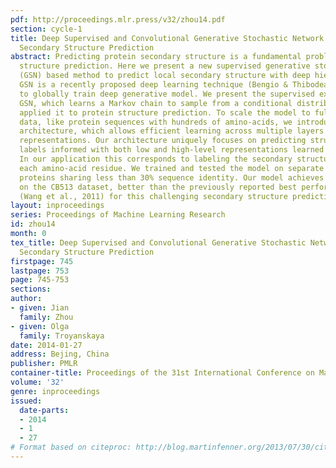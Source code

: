 ```yaml
---
pdf: http://proceedings.mlr.press/v32/zhou14.pdf
section: cycle-1
title: Deep Supervised and Convolutional Generative Stochastic Network for Protein
  Secondary Structure Prediction
abstract: Predicting protein secondary structure is a fundamental problem in protein
  structure prediction. Here we present a new supervised generative stochastic network
  (GSN) based method to predict local secondary structure with deep hierarchical representations.
  GSN is a recently proposed deep learning technique (Bengio & Thibodeau-Laufer, 2013)
  to globally train deep generative model. We present the supervised extension of
  GSN, which learns a Markov chain to sample from a conditional distribution, and
  applied it to protein structure prediction. To scale the model to full-sized, high-dimensional
  data, like protein sequences with hundreds of amino-acids, we introduce a convolutional
  architecture, which allows efficient learning across multiple layers of hierarchical
  representations. Our architecture uniquely focuses on predicting structured low-level
  labels informed with both low and high-level representations learned by the model.
  In our application this corresponds to labeling the secondary structure state of
  each amino-acid residue. We trained and tested the model on separate sets of non-homologous
  proteins sharing less than 30% sequence identity. Our model achieves 66.4% Q8 accuracy
  on the CB513 dataset, better than the previously reported best performance 64.9%
  (Wang et al., 2011) for this challenging secondary structure prediction problem.
layout: inproceedings
series: Proceedings of Machine Learning Research
id: zhou14
month: 0
tex_title: Deep Supervised and Convolutional Generative Stochastic Network for Protein
  Secondary Structure Prediction
firstpage: 745
lastpage: 753
page: 745-753
sections: 
author:
- given: Jian
  family: Zhou
- given: Olga
  family: Troyanskaya
date: 2014-01-27
address: Bejing, China
publisher: PMLR
container-title: Proceedings of the 31st International Conference on Machine Learning
volume: '32'
genre: inproceedings
issued:
  date-parts:
  - 2014
  - 1
  - 27
# Format based on citeproc: http://blog.martinfenner.org/2013/07/30/citeproc-yaml-for-bibliographies/
---
```

